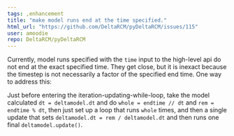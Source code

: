 ```yaml
---
tags: ,enhancement
title: "make model runs end at the time specified."
html_url: "https://github.com/DeltaRCM/pyDeltaRCM/issues/115"
user: amoodie
repo: DeltaRCM/pyDeltaRCM
---
```


Currently, model runs specified with the `time` input to the high-level api do not end at the exact specified time. They get close, but it is inexact because the timestep is not necessarily a factor of the specified end time. One way to address this:

Just before entering the iteration-updating-while-loop, take the model calculated `dt = deltamodel.dt` and do `whole = endtime // dt`  and `rem = endtime % dt`, then just set up a loop that runs `whole` times, and then a single update that sets `deltamodel.dt = rem / deltamodel.dt` and then runs one final `deltamodel.update()`.
